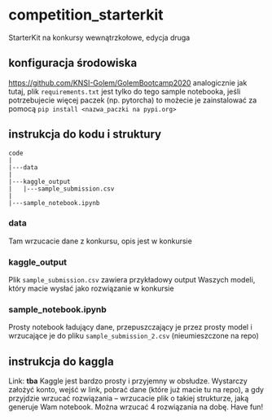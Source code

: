 # competition_starterkit
StarterKit na konkursy wewnątrzkołowe, edycja druga

## konfiguracja środowiska

https://github.com/KNSI-Golem/GolemBootcamp2020 analogicznie jak tutaj, plik `requirements.txt` jest tylko do tego sample notebooka, jeśli potrzebujecie więcej paczek (np. pytorcha) to możecie je zainstalować za pomocą `pip install <nazwa_paczki na pypi.org>`

## instrukcja do kodu i struktury

```
code
|
|---data
|
|---kaggle_output
|   |---sample_submission.csv
|
|---sample_notebook.ipynb
```

### data

Tam wrzucacie dane z konkursu, opis jest w konkursie

### kaggle_output

Plik `sample_submission.csv` zawiera przykładowy output Waszych modeli, który macie wysłać jako rozwiązanie w konkursie

### sample_notebook.ipynb

Prosty notebook ładujący dane, przepuszczający je przez prosty model i wrzucające je do pliku `sample_submission_2.csv` (nieumieszczone na repo)

## instrukcja do kaggla

Link: **tba**
Kaggle jest bardzo prosty i przyjemny w obsłudze. Wystarczy założyć konto, wejść w link, pobrać dane (które już macie tu na repo), a gdy przyjdzie wrzucać rozwiązania – wrzucacie plik o takiej strukturze, jaką generuje Wam notebook. Można wrzucać 4 rozwiązania na dobę. Have fun!
